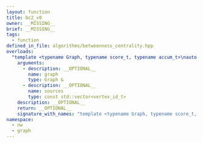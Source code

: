 ```yaml
---
layout: function
title: bc2_v0
owner: __MISSING__
brief: __MISSING__
tags:
  - function
defined_in_file: algorithms/betweenness_centrality.hpp
overloads:
  "template <typename Graph, typename score_t, typename accum_t>\nauto bc2_v0(Graph &, const std::vector<vertex_id_t>)":
    arguments:
      - description: __OPTIONAL__
        name: graph
        type: Graph &
      - description: __OPTIONAL__
        name: sources
        type: const std::vector<vertex_id_t>
    description: __OPTIONAL__
    return: __OPTIONAL__
    signature_with_names: "template <typename Graph, typename score_t, typename accum_t>\nauto bc2_v0(Graph & graph, const std::vector<vertex_id_t> sources)"
namespace:
  - nw
  - graph
---
```

